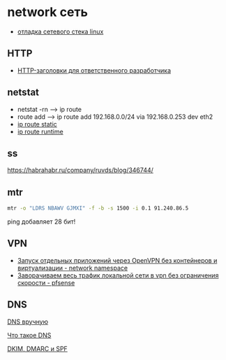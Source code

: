 # network сеть

* [отладка сетевого стека linux](https://habr.com/ru/company/mailru/blog/314168)

## HTTP

 * [HTTP-заголовки для ответственного разработчика](https://habr.com/ru/company/mailru/blog/450816/)

## netstat

* netstat -rn --> ip route
* route add --> ip route add 192.168.0.0/24 via 192.168.0.253 dev eth2
* [ip route static](https://www.thegeekstuff.com/2014/08/add-route-ip-command/)
* [ip route runtime](https://www.cyberciti.biz/faq/howto-linux-configuring-default-route-with-ipcommand/)

## ss

https://habrahabr.ru/company/ruvds/blog/346744/

## mtr

```bash
mtr -o "LDRS NBAWV GJMXI" -f -b -s 1500 -i 0.1 91.240.86.5
```
ping добавляет 28 бит!


## VPN

 * [Запуск отдельных приложений через OpenVPN без контейнеров и виртуализации - network namespace](https://habrahabr.ru/post/310646/)
 * [Заворачиваем весь трафик локальной сети в vpn без ограничения скорости - pfsense](https://habr.com/ru/company/postuf/blog/475068/)

## DNS

[DNS вручную](https://habrahabr.ru/post/346098/)

[Что такое DNS](https://habrahabr.ru/post/303446/)

[DKIM, DMARC и SPF](https://habrahabr.ru/post/343128/)